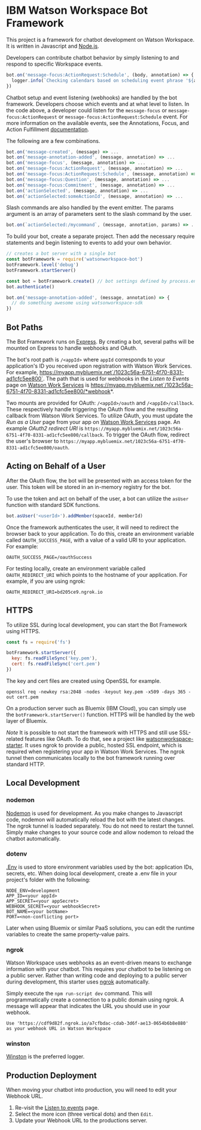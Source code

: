 # IBM Watson Workspace Bot Framework

This project is a framework for chatbot development on Watson Workspace. It is written in Javascript and [Node.js](https://nodejs.org).

Developers can contribute chatbot behavior by simply listening to and respond to specific Workspace events.

```javascript
bot.on('message-focus:ActionRequest:Schedule', (body, annotation) => {
  logger.info(`Checking calendars based on scheduling event phrase '${annotation.phrase}'`)
})
```

Chatbot setup and event listening (webhooks) are handled by the bot framework. Developers choose which events and at what level to listen. In the code above, a developer could listen for the `message-focus` or `message-focus:ActionRequest` or `message-focus:ActionRequest:Schedule` event. For more information on the available events, see the Annotations, Focus, and Action Fulfillment [documentation](https://developer.watsonwork.ibm.com/docs).

The following are a few combinations.
```javascript
bot.on('message-created', (message) => ...
bot.on('message-annotation-added', (message, annotation) => ...
bot.on('message-focus', (message, annotation) => ...
bot.on('message-focus:ActionRequest', (message, annotation) => ...
bot.on('message-focus:ActionRequest:Schedule', (message, annotation) => ...
bot.on('message-focus:Question', (message, annotation) => ...
bot.on('message-focus:Commitment', (message, annotation) => ...
bot.on('actionSelected', (message, annotation) => ...
bot.on('actionSelected:someActionId', (message, annotation) => ...
```

Slash commands are also handled by the event emitter. The params argument is an array of parameters sent to the slash command by the user.
```javascript
bot.on(`actionSelected:/mycommand`, (message, annotation, params) => ...
```


To build your bot, create a separate project. Then add the necessary require statements and begin listening to events to add your own behavior.

```javascript
// creates a bot server with a single bot
const botFramework = require('watsonworkspace-bot')
botFramework.level('debug')
botFramework.startServer()

const bot = botFramework.create() // bot settings defined by process.env
bot.authenticate()

bot.on('message-annotation-added', (message, annotation) => {
  // do something awesome using watsonworkspace-sdk
})
```

## Bot Paths
The Bot Framework runs on [Express](http://expressjs.com). By creating a bot, several paths will be mounted on Express to handle webhooks and OAuth.

The bot's root path is `/<appId>` where `appId` corresponds to your application's ID you received upon registration with Watson Work Services. For example, https://myapp.mybluemix.net`/1023c56a-6751-4f70-8331-ad1cfc5ee800`. The path that is used for webhooks in the *Listen to Events* page on [Watson Work Services](https://developer.watsonwork.ibm.com/apps) is https://myapp.mybluemix.net`/1023c56a-6751-4f70-8331-ad1cfc5ee800/*webhook*.

Two mounts are provided for OAuth: `/<appId>/oauth` and `/<appId>/callback`. These respectively handle triggering the OAuth flow and the resulting callback from Watson Work Services. To utilize OAuth, you must update the *Run as a User* page from your app on [Watson Work Services](https://developer.watsonwork.ibm.com/apps) page. An example *OAuth2 redirect URI* is `https://myapp.mybluemix.net/1023c56a-6751-4f70-8331-ad1cfc5ee800/callback`. To trigger the OAuth flow, redirect the user's browser to `https://myapp.mybluemix.net/1023c56a-6751-4f70-8331-ad1cfc5ee800/oauth`.

## Acting on Behalf of a User
After the OAuth flow, the bot will be presented with an access token for the user. This token will be stored in an in-memory registry for the bot.

To use the token and act on behalf of the user, a bot can utilize the `asUser` function with standard SDK functions.

```javascript
bot.asUser('<userId>').addMember(spaceId, memberId)
```

Once the framework authenticates the user, it will need to redirect the browser back to your application.
To do this, create an environment variable called `OAUTH_SUCCESS_PAGE`, with a value of a valid URI to your application.  For example:
```
OAUTH_SUCCESS_PAGE=/oauthSuccess
```

For testing locally, create an environment variable called `OAUTH_REDIRECT_URI` which points to the hostname of your application.  For example, if you are using ngrok:
```
OAUTH_REDIRECT_URI=bd205ce9.ngrok.io
```

## HTTPS
To utilize SSL during local development, you can start the Bot Framework using HTTPS.

```javascript
const fs = require('fs')

botFramework.startServer({
  key: fs.readFileSync('key.pem'),
  cert: fs.readFileSync('cert.pem')
})
```

The key and cert files are created using OpenSSL for example.

```
openssl req -newkey rsa:2048 -nodes -keyout key.pem -x509 -days 365 -out cert.pem
```

On a production server such as Bluemix (IBM Cloud), you can simply use the `botFramework.startServer()` function.  HTTPS will be handled by the web layer of Bluemix.

*Note* It is possible to not start the framework with HTTPS and still use SSL-related features like OAuth. 
To do that, see a project like [watsonworkspace-starter](https://github.com/van-ibm/watsonworkspace-starter). It uses ngrok to provide a public, hosted SSL endpoint, which is required when registering your app in Watson Work Services. 
The ngrok tunnel then communicates locally to the bot framework running over standard HTTP.

## Local Development
### nodemon

[Nodemon](https://github.com/remy/nodemon) is used for development. As you make changes to Javascript code, nodemon will automatically reload the bot with the latest changes. The ngrok tunnel is loaded separately. You do not need to restart the tunnel. Simply make changes to your source code and allow nodemon to reload the chatbot automatically.

### dotenv
[.Env](https://www.npmjs.com/package/dotenv) is used to store environment variables used by the bot: application IDs, secrets, etc. When doing local development, create a .env file in your project's folder with the following:

```
NODE_ENV=development
APP_ID=<your appId>
APP_SECRET=<your appSecret>
WEBHOOK_SECRET=<your webhookSecret>
BOT_NAME=<your botName>
PORT=<non-conflicting port>
```

Later when using Bluemix or similar PaaS solutions, you can edit the runtime variables to create the same property-value pairs.

### ngrok

Watson Workspace uses webhooks as an event-driven means to exchange information with your chatbot. This requires your chatbot to be listening on a public server. Rather than writing code and deploying to a public server during development, this starter uses [ngrok](https://ngrok.com/) automatically.

Simply execute the `npm run-script dev` command. This will programmatically create a connection to a public domain using ngrok. A message will appear that indicates the URL you should use in your webhook.

```
Use 'https://cdf9d82f.ngrok.io/a7cfbdac-cdab-3d6f-ae13-0654b6b8e880' as your webhook URL in Watson Workspace
```

### winston

[Winston](https://github.com/winstonjs/winston) is the preferred logger.

## Production Deployment

When moving your chatbot into production, you will need to edit your Webhook URL.

1. Re-visit the [Listen to events](https://developer.watsonwork.ibm.com/apps/dashboard/webhooks) page.
2. Select the more icon (three vertical dots) and then `Edit`.
3. Update your Webhook URL to the productions server.
